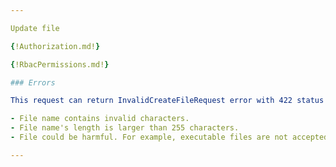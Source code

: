 ```yaml
---

Update file

{!Authorization.md!}

{!RbacPermissions.md!}

### Errors

This request can return InvalidCreateFileRequest error with 422 status code. This could happen because of these reasons:

- File name contains invalid characters.
- File name's length is larger than 255 characters.
- File could be harmful. For example, executable files are not accepted.

---
```

